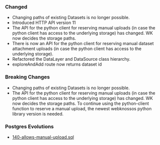 ### Changed
- Changing paths of existing Datasets is no longer possible.
- Introduced HTTP API version 11
- The API for the python client for reserving manual uploads (in case the python client has access to the underlying storage) has changed. WK now decides the storage paths.
- There is now an API for the python client for reserving manual dataset attachment uploads (in case the python client has access to the underlying storage).
- Refactored the DataLayer and DataSource class hierarchy.
- exploreAndAdd route now returns dataset id

### Breaking Changes
- Changing paths of existing Datasets is no longer possible.
- The API for the python client for reserving manual uploads (in case the python client has access to the underlying storage) has changed. WK now decides the storage paths. To continue using the python-client function to reserve a manual upload, the newest webknossos python library version is needed.

### Postgres Evolutions
- [140-allows-manual-upload.sql](conf/evolutions/140-allows-manual-upload.sql)
